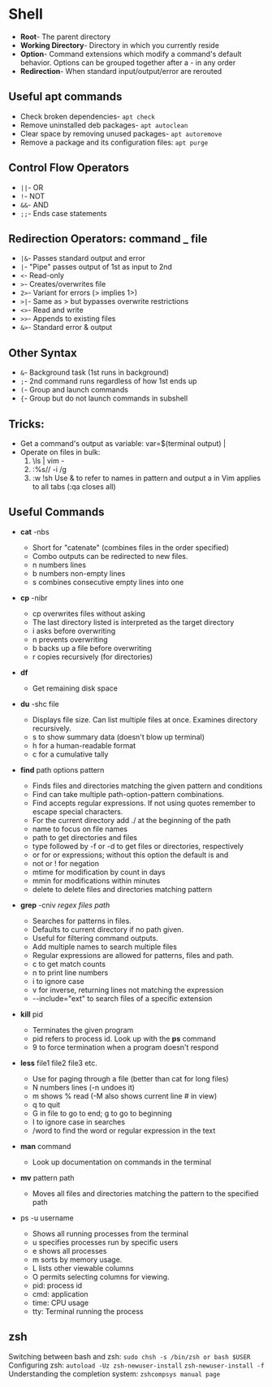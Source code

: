 # Shell

* **Root**- The parent directory
* **Working Directory**- Directory in which you currently reside
* **Option**- Command extensions which modify a command's default behavior. Options can be grouped together after a - in any order
* **Redirection**- When standard input/output/error are rerouted

## Useful apt commands

* Check broken dependencies- `apt check`
* Remove uninstalled deb packages- `apt autoclean`
* Clear space by removing unused packages- `apt autoremove`
* Remove a package and its configuration files: `apt purge`

## Control Flow Operators

* `||`- OR
* `!`- NOT
* `&&`- AND
* `;;`- Ends case statements

## Redirection Operators: command _ file

* `|&`- Passes standard output and error
* `|`- "Pipe" passes output of 1st as input to 2nd
* `<`- Read-only
* `>`- Creates/overwrites file
* `2>`- Variant for errors (> implies 1>)
* `>|`- Same as > but bypasses overwrite restrictions
* `<>`- Read and write
* `>>`- Appends to existing files
* `&>`- Standard error & output

## Other Syntax

* `&`- Background task (1st runs in background)
* `;`- 2nd command runs regardless of how 1st ends up
* `(`- Group and launch commands
* `{`- Group but do not launch commands in subshell

## Tricks:

* Get a command's output as variable: var=$(terminal output) | <command>
* Operate on files in bulk:
    1. \ls | vim -
    2. :%s/<names>/<command> -i <pattern> <output>/g
    3. :w !sh
    Use & to refer to names in pattern and output
    a in Vim applies to all tabs (:qa closes all)

## Useful Commands

* **cat** -nbs
    * Short for "catenate" (combines files in the order specified)
    * Combo outputs can be redirected to new files.
    * n numbers lines
    * b numbers non-empty lines
    * s combines consecutive empty lines into one

* **cp** -nibr
    * cp overwrites files without asking
    * The last directory listed is interpreted as the target directory
    * i asks before overwriting
    * n prevents overwriting
    * b backs up a file before overwriting
    * r copies recursively (for directories)

* **df**
    * Get remaining disk space

* **du** -shc file
    * Displays file size. Can list multiple files at once. Examines directory recursively.
    * s to show summary data (doesn't blow up terminal)
    * h for a human-readable format
    * c for a cumulative tally

* **find** path options pattern
    * Finds files and directories matching the given pattern and conditions
    * Find can take multiple path-option-pattern combinations.
    * Find accepts regular expressions. If not using quotes remember to escape special characters.
    * For the current directory add ./ at the beginning of the path
    * name to focus on file names
    * path to get directories and files
    * type followed by -f or -d to get files or directories, respectively
    * or for or expressions; without this option the default is and
    * not or \! for negation
    * mtime for modification by count in days
    * mmin for modifications within minutes
    * delete to delete files and directories matching pattern

* **grep** -cniv _regex_  _files_ _path_
    * Searches for patterns in files.
    * Defaults to current directory if no path given.
    * Useful for filtering command outputs.
    * Add multiple names to search multiple files
    * Regular expressions are allowed for patterns, files and path.
    * c to get match counts
    * n to print line numbers
    * i to ignore case
    * v for inverse, returning lines not matching the expression
    * --include="ext" to search files of a specific extension

* **kill** pid
    * Terminates the given program
    * pid refers to process id. Look up with the **ps** command
    * 9 to force termination when a program doesn't respond

* **less** file1 file2 file3 etc.
    * Use for paging through a file (better than cat for long files)
    * N numbers lines (-n undoes it)
    * m shows % read (-M also shows current line # in view)
    * q to quit
    * G in file to go to end; g to go to beginning
    * I to ignore case in searches
    * /word to find the word or regular expression in the text

* **man** command
    * Look up documentation on commands in the terminal

* **mv** pattern path
    * Moves all files and directories matching the pattern to the specified path

* ps -u username
    * Shows all running processes from the terminal
    * u specifies processes run by specific users
    * e shows all processes
    * m sorts by memory usage.
    * L lists other viewable columns
    * O permits selecting columns for viewing.
    * pid: process id
    * cmd: application
    * time: CPU usage
    * tty: Terminal running the process

## zsh

Switching between bash and zsh: `sudo chsh -s /bin/zsh or bash $USER`
Configuring zsh: `autoload -Uz zsh-newuser-install`
`zsh-newuser-install -f`
Understanding the completion system: `zshcompsys manual page`

